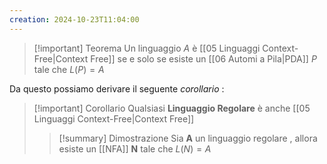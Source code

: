 ```yaml
---
creation: 2024-10-23T11:04:00
---
```

>[!important] Teorema
>Un linguaggio $A$ è [[05 Linguaggi Context-Free|Context Free]] se e solo se esiste un [[06 Automi a Pila|PDA]] $P$ tale che $L(P)=A$ 

Da questo possiamo derivare il seguente *corollario* : 
>[!important] Corollario
>Qualsiasi **Linguaggio Regolare** è anche [[05 Linguaggi Context-Free|Context Free]] 
>>[!summary] Dimostrazione
>>Sia **A** un linguaggio regolare , allora esiste un [[NFA]] **N** tale che $L(N)=A$ 